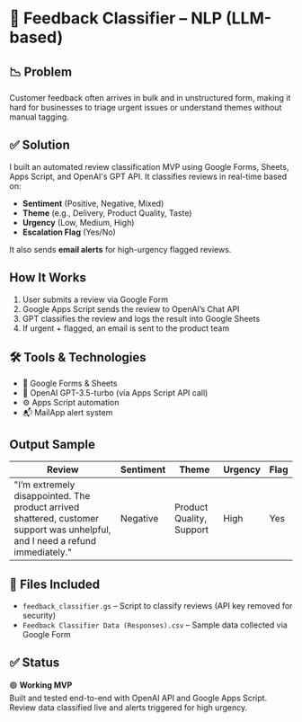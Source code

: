 # 🧠 Feedback Classifier – NLP (LLM-based)

## 📉 Problem
Customer feedback often arrives in bulk and in unstructured form, making it hard for businesses to triage urgent issues or understand themes without manual tagging.

## ✅ Solution
I built an automated review classification MVP using Google Forms, Sheets, Apps Script, and OpenAI's GPT API. It classifies reviews in real-time based on:

- **Sentiment** (Positive, Negative, Mixed)
- **Theme** (e.g., Delivery, Product Quality, Taste)
- **Urgency** (Low, Medium, High)
- **Escalation Flag** (Yes/No)

It also sends **email alerts** for high-urgency flagged reviews.

## How It Works
1. User submits a review via Google Form
2. Google Apps Script sends the review to OpenAI’s Chat API
3. GPT classifies the review and logs the result into Google Sheets
4. If urgent + flagged, an email is sent to the product team

## 🛠️ Tools & Technologies
- 🧩 Google Forms & Sheets
- 🧠 OpenAI GPT-3.5-turbo (via Apps Script API call)
- ⚙️ Apps Script automation
- 📬 MailApp alert system

## Output Sample
| Review | Sentiment | Theme | Urgency | Flag |
|--------|-----------|--------|---------|------|
| "I’m extremely disappointed. The product arrived shattered, customer support was unhelpful, and I need a refund immediately." | Negative | Product Quality, Support | High | Yes |

## 📁 Files Included
- `feedback_classifier.gs` – Script to classify reviews (API key removed for security)
- `Feedback Classifier Data (Responses).csv` – Sample data collected via Google Form

## ✅ Status
🟢 **Working MVP**  
Built and tested end-to-end with OpenAI API and Google Apps Script. Review data classified live and alerts triggered for high urgency.
